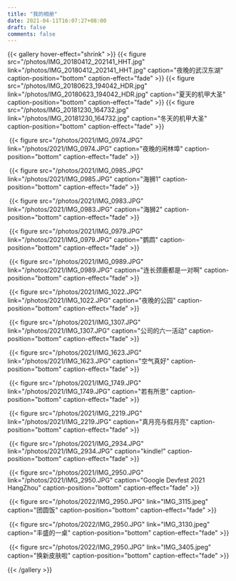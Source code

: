 ```yaml
---
title: "我的相册"
date: 2021-04-11T16:07:27+08:00
draft: false
comments: false
---
```


{{< gallery hover-effect="shrink" >}}
	{{< figure src="/photos/IMG_20180412_202141_HHT.jpg" link="/photos/IMG_20180412_202141_HHT.jpg" caption="夜晚的武汉东湖" caption-position="bottom" caption-effect="fade" >}}
	{{< figure src="/photos/IMG_20180623_194042_HDR.jpg" link="/photos/IMG_20180623_194042_HDR.jpg" caption="夏天的机甲大圣" caption-position="bottom" caption-effect="fade" >}}
	{{< figure src="/photos/IMG_20181230_164732.jpg" link="/photos/IMG_20181230_164732.jpg" caption="冬天的机甲大圣" caption-position="bottom" caption-effect="fade" >}}

​	{{< figure src="/photos/2021/IMG_0974.JPG" link="/photos/2021/IMG_0974.JPG" caption="夜晚的闲林埠" caption-position="bottom" caption-effect="fade" >}}

​	{{< figure src="/photos/2021/IMG_0985.JPG" link="/photos/2021/IMG_0985.JPG" caption="海狮1" caption-position="bottom" caption-effect="fade" >}}

​	{{< figure src="/photos/2021/IMG_0983.JPG" link="/photos/2021/IMG_0983.JPG" caption="海狮2" caption-position="bottom" caption-effect="fade" >}}

​	{{< figure src="/photos/2021/IMG_0979.JPG" link="/photos/2021/IMG_0979.JPG" caption="鹦鹉" caption-position="bottom" caption-effect="fade" >}}

​	{{< figure src="/photos/2021/IMG_0989.JPG" link="/photos/2021/IMG_0989.JPG" caption="连长颈鹿都是一对啊" caption-position="bottom" caption-effect="fade" >}}

​	{{< figure src="/photos/2021/IMG_1022.JPG" link="/photos/2021/IMG_1022.JPG" caption="夜晚的公园" caption-position="bottom" caption-effect="fade" >}}

​	{{< figure src="/photos/2021/IMG_1307.JPG" link="/photos/2021/IMG_1307.JPG" caption="公司的六一活动" caption-position="bottom" caption-effect="fade" >}}

​	{{< figure src="/photos/2021/IMG_1623.JPG" link="/photos/2021/IMG_1623.JPG" caption="空气真好" caption-position="bottom" caption-effect="fade" >}}

​	{{< figure src="/photos/2021/IMG_1749.JPG" link="/photos/2021/IMG_1749.JPG" caption="若有所思" caption-position="bottom" caption-effect="fade" >}}

​	{{< figure src="/photos/2021/IMG_2219.JPG" link="/photos/2021/IMG_2219.JPG" caption="真月亮与假月亮" caption-position="bottom" caption-effect="fade" >}}

​	{{< figure src="/photos/2021/IMG_2934.JPG" link="/photos/2021/IMG_2934.JPG" caption="kindle!" caption-position="bottom" caption-effect="fade" >}}

​	{{< figure src="/photos/2021/IMG_2950.JPG" link="/photos/2021/IMG_2950.JPG" caption="Google Devfest 2021 HangZhou" caption-position="bottom" caption-effect="fade" >}}

​	{{< figure src="/photos/2022/IMG_2950.JPG" link="IMG_3115.jpeg" caption="团圆饭" caption-position="bottom" caption-effect="fade" >}}

​	{{< figure src="/photos/2022/IMG_2950.JPG" link="IMG_3130.jpeg" caption="丰盛的一桌" caption-position="bottom" caption-effect="fade" >}}

​	{{< figure src="/photos/2022/IMG_2950.JPG" link="IMG_3405.jpeg" caption="换新皮肤啦" caption-position="bottom" caption-effect="fade" >}}

{{< /gallery >}}